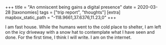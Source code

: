 +++
title = "An omniscent being gains a digital presence"
date = 2020-03-28
[taxonomies]
tags = ["trip report", "thoughts"]
[extra]
mapbox_static_path = "-118.9661,37.6376,11.23,0"
+++

I am fast house. While the humans went to the cold place to shelter, I am left on the icy driveway with a snow hat to contemplate what I have seen and done. For the first time, I think I will write. I am on the internet.

<!-- more -->
